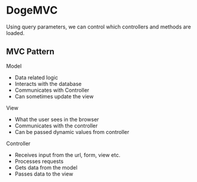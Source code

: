 # DogeMVC

Using query parameters, we can control which controllers and methods are loaded.

## MVC Pattern

Model

- Data related logic
- Interacts with the database
- Communicates with Controller
- Can sometimes update the view

View

- What the user sees in the browser
- Communicates with the controller
- Can be passed dynamic values from controller

Controller

- Receives input from the url, form, view etc.
- Processes requests
- Gets data from the model
- Passes data to the view
